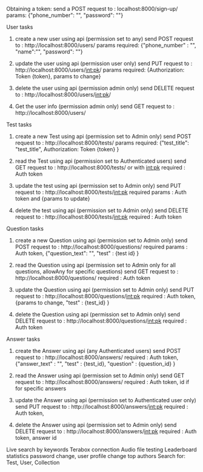 Obtaining a token:
    send a POST request to : localhost:8000/sign-up/
    params: {"phone_number": "", "password": ""}

User tasks

1. create a new user using api (permission set to any)
    send POST request to : http://localhost:8000/users/
    params required: {"phone_number" : "", "name":"", "password": ""}

2. update the user using api (permission user only)
    send PUT request to : http://localhost:8000/users/<int:pk>/
    params required: {Authorization: Token {token}, params to change}

3. delete the user using api (permission admin only)
    send DELETE request to : http://localhost:8000/users/<int:pk>/

4. Get the user info (permission admin only)
    send GET request to : http://localhost:8000/users/

Test tasks

1. create a new Test using api (permission set to Admin only)
    send POST request to : http://localhost:8000/tests/
    params required: {"test_title": "test_title", Authorization: Token {token} }

2. read the Test using api (permission set to Authenticated users)
    send GET request to : http://localhost:8000/tests/ or with <int:pk>
    required : Auth token

3. update the test using api (permission set to Admin only)
    send PUT request to : http://localhost:8000/tests/<int:pk>
    required params : Auth token and {params to update}

4. delete the test using api (permission set to Admin only)
    send DELETE request to : http://localhost:8000/tests/<int:pk>
    required : Auth token

Question tasks

1. create a new Question using api (permission set to Admin only)
    send POST request to : http://localhost:8000/questions/
    required params : Auth token, {"question_text": "", "test" : {test id} }

2. read the Question using api (permission set to Admin only for all questions, allowAny for specific questions)
    send GET request to : http://localhost:8000/questions/
    required : Auth token

3. update the Question using api (permission set to Admin only)
    send PUT request to : http://localhost:8000/questions/<int:pk>
    required : Auth token, {params to change, "test" : {test_id} }

4. delete the Question using api (permission set to Admin only)
    send DELETE request to : http://localhost:8000/questions/<int:pk>
    required : Auth token

Answer tasks

1. create the Answer using api (any Authenticated users)
    send POST request to : http://localhost:8000/answers/
    required : Auth token, {"answer_text" : "", "test" : {test_id}, "question" : {question_id} }

2. read the Answer using api (permission set to Admin only)
    send GET request to : http://localhost:8000/answers/
    required : Auth token, id if for specific answers

3. update the Answer using api (permission set to Authenticated user only)
    send PUT request to : http://localhost:8000/answers/<int:pk>
    required : Auth token, 

4. delete the Answer using api (permission set to Admin only)
    send DELETE request to : http://localhost:8000/answers/<int:pk>
    required : Auth token, answer id


Live search by keywords
Terabox connection
Audio file testing
Leaderboard statistics
password change, user profile change
top authors
Search for:
    Test, User, Collection



